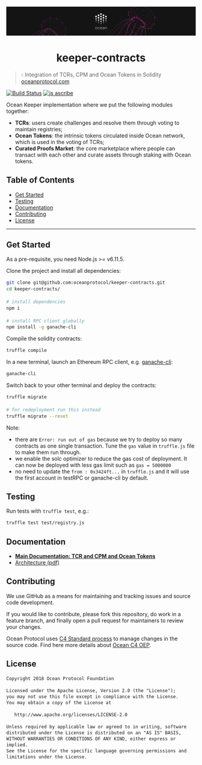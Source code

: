 [![banner](doc/img/repo-banner@2x.png)](https://oceanprotocol.com)

<h1 align="center">keeper-contracts</h1>

> 💧 Integration of TCRs, CPM and Ocean Tokens in Solidity
> [oceanprotocol.com](https://oceanprotocol.com)

[![Build Status](https://travis-ci.com/oceanprotocol/keeper-contracts.svg?token=soMi2nNfCZq19zS1Rx4i&branch=master)](https://travis-ci.com/oceanprotocol/keeper-contracts)
[![js ascribe](https://img.shields.io/badge/js-ascribe-39BA91.svg)](https://github.com/ascribe/javascript)

Ocean Keeper implementation where we put the following modules together:

* **TCRs**: users create challenges and resolve them through voting to maintain registries;
* **Ocean Tokens**: the intrinsic tokens circulated inside Ocean network, which is used in the voting of TCRs;
* **Curated Proofs Market**: the core marketplace where people can transact with each other and curate assets through staking with Ocean tokens.

## Table of Contents

  - [Get Started](#get-started)
  - [Testing](#testing)
  - [Documentation](#documentation)
  - [Contributing](#contributing)
  - [License](#license)

---

## Get Started

As a pre-requisite, you need Node.js >= v6.11.5.

Clone the project and install all dependencies:

```bash
git clone git@github.com:oceanprotocol/keeper-contracts.git
cd keeper-contracts/

# install dependencies
npm i

# install RPC client globally
npm install -g ganache-cli
```

Compile the solidity contracts:

```bash
truffle compile
```

In a new terminal, launch an Ethereum RPC client, e.g. [ganache-cli](https://github.com/trufflesuite/ganache-cli):

```bash
ganache-cli
```

Switch back to your other terminal and deploy the contracts:

```bash
truffle migrate

# for redeployment run this instead
truffle migrate --reset
```

Note:
* there are `Error: run out of gas` because we try to deploy so many contracts as one single transaction. Tune the `gas` value in `truffle.js` file to make them run through.
* we enable the solc optimizer to reduce the gas cost of deployment. It can now be deployed with less gas limit such as `gas = 5000000`
* no need to update the `from : 0x3424ft...` in `truffle.js` and it will use the first account in testRPC or ganache-cli by default.

## Testing

Run tests with `truffle test`, e.g.:

```bash
truffle test test/registry.js
```

## Documentation

* [**Main Documentation: TCR and CPM and Ocean Tokens**](doc/)
* [Architecture (pdf)](doc/files/Smart-Contract-UML-class-diagram.pdf)

## Contributing

We use GitHub as a means for maintaining and tracking issues and source code development.

If you would like to contribute, please fork this repository, do work in a feature branch, and finally open a pull request for maintainers to review your changes.

Ocean Protocol uses [C4 Standard process](https://github.com/unprotocols/rfc/blob/master/1/README.md) to manage changes in the source code.  Find here more details about [Ocean C4 OEP](https://github.com/oceanprotocol/OEPs/tree/master/1).

## License

```
Copyright 2018 Ocean Protocol Foundation

Licensed under the Apache License, Version 2.0 (the "License");
you may not use this file except in compliance with the License.
You may obtain a copy of the License at

   http://www.apache.org/licenses/LICENSE-2.0

Unless required by applicable law or agreed to in writing, software
distributed under the License is distributed on an "AS IS" BASIS,
WITHOUT WARRANTIES OR CONDITIONS OF ANY KIND, either express or implied.
See the License for the specific language governing permissions and
limitations under the License.
```
